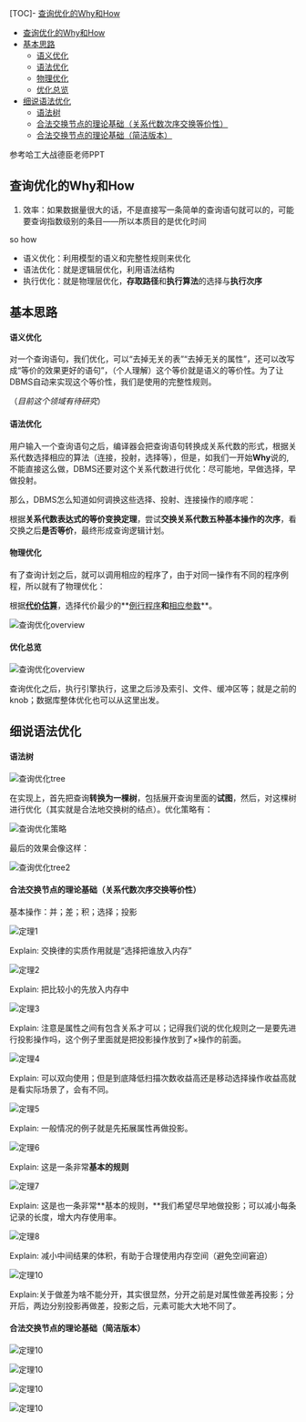 [TOC]- [查询优化的Why和How](#查询优化的why和how)
- [查询优化的Why和How](#查询优化的why和how)
- [基本思路](#基本思路)
    - [语义优化](#语义优化)
    - [语法优化](#语法优化)
    - [物理优化](#物理优化)
    - [优化总览](#优化总览)
- [细说语法优化](#细说语法优化)
    - [语法树](#语法树)
    - [合法交换节点的理论基础（关系代数次序交换等价性）](#合法交换节点的理论基础关系代数次序交换等价性)
    - [合法交换节点的理论基础（简洁版本）](#合法交换节点的理论基础简洁版本)


参考哈工大战德臣老师PPT

## 查询优化的Why和How

1. 效率：如果数据量很大的话，不是直接写一条简单的查询语句就可以的，可能要查询指数级别的条目——所以本质目的是优化时间

so how

- 语义优化：利用模型的语义和完整性规则来优化
- 语法优化：就是逻辑层优化，利用语法结构
- 执行优化：就是物理层优化，**存取路径**和**执行算法**的选择与**执行次序**

## 基本思路

#### 语义优化

对一个查询语句，我们优化，可以“去掉无关的表”“去掉无关的属性”，还可以改写成“等价的效果更好的语句”，（个人理解）这个等价就是语义的等价性。为了让DBMS自动来实现这个等价性，我们是使用的完整性规则。

（*目前这个领域有待研究*）

#### 语法优化

用户输入一个查询语句之后，编译器会把查询语句转换成关系代数的形式，根据关系代数选择相应的算法（连接，投射，选择等），但是，如我们一开始**Why**说的,不能直接这么做，DBMS还要对这个关系代数进行优化：尽可能地，早做选择，早做投射。

那么，DBMS怎么知道如何调换这些选择、投射、连接操作的顺序呢：

根据**关系代数表达式的等价变换定理**，尝试**交换关系代数五种基本操作的次序**，看交换之后**是否等价**，最终形成查询逻辑计划。

#### 物理优化

有了查询计划之后，就可以调用相应的程序了，由于对同一操作有不同的程序例程，所以就有了物理优化：

根据<u>**代价估算**</u>，选择代价最少的**<u>例行程序</u>**和**<u>相应参数</u>**。

![查询优化overview](img/查询优化物理.png)

#### 优化总览

![查询优化overview](img/查询优化overview.png)

查询优化之后，执行引擎执行，这里之后涉及索引、文件、缓冲区等；就是之前的knob；数据库整体优化也可以从这里出发。

## 细说语法优化

#### 语法树

![查询优化tree](img/查询优化tree.png)

在实现上，首先把查询**转换为一棵树**，包括展开查询里面的**试图**，然后，对这棵树进行优化（其实就是合法地交换树的结点）。优化策略有：

![查询优化策略](img/查询优化策略.png)

最后的效果会像这样：

![查询优化tree2](img/查询优化tree2.png)

#### 合法交换节点的理论基础（关系代数次序交换等价性）

基本操作：并；差；积；选择；投影

![定理1](img/定理1.png)

Explain: 交换律的实质作用就是“选择把谁放入内存”

![定理2](img/定理2.png)

Explain: 把比较小的先放入内存中

![定理3](img/定理3.png)

Explain: 注意是属性之间有包含关系才可以；记得我们说的优化规则之一是要先进行投影操作吗，这个例子里面就是把投影操作放到了×操作的前面。

![定理4](img/定理4.png)

Explain: 可以双向使用；但是到底降低扫描次数收益高还是移动选择操作收益高就是看实际场景了，会有不同。

![定理5](img/定理5.png)

Explain: 一般情况的例子就是先拓展属性再做投影。

![定理6](img/定理6.png)

Explain: 这是一条非常**基本的规则**

![定理7](img/定理7.png)

Explain: 这是也一条非常**基本的规则，**我们希望尽早地做投影；可以减小每条记录的长度，增大内存使用率。

![定理8](img/定理89.png)

Explain: 减小中间结果的体积，有助于合理使用内存空间（避免空间窘迫）

![定理10](img/定理10.png)

Explain:关于做差为啥不能分开，其实很显然，分开之前是对属性做差再投影；分开后，两边分别投影再做差，投影之后，元素可能大大地不同了。

#### 合法交换节点的理论基础（简洁版本）

![定理10](img/简洁qa1.png)

![定理10](img/简洁qa2.png)

![定理10](img/简洁qa3.png)

![定理10](img/简洁qa4.png)

